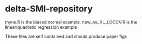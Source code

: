 # delta-SMI-repository
 
myne.R is the biased normal example.
new_ne_KL_LOOCV.R is the linear/quadratic regression example

These files are self contained and should produce paper figs 
